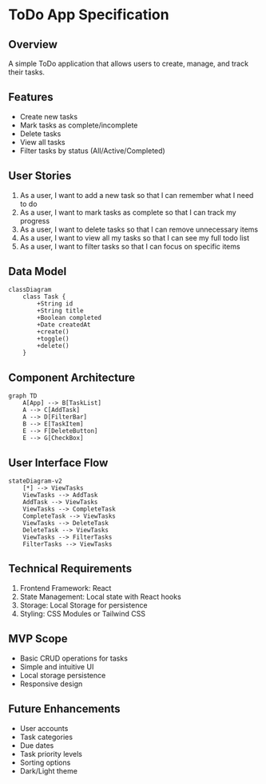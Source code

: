 # ToDo App Specification

## Overview
A simple ToDo application that allows users to create, manage, and track their tasks.

## Features
- Create new tasks
- Mark tasks as complete/incomplete
- Delete tasks
- View all tasks
- Filter tasks by status (All/Active/Completed)

## User Stories
1. As a user, I want to add a new task so that I can remember what I need to do
2. As a user, I want to mark tasks as complete so that I can track my progress
3. As a user, I want to delete tasks so that I can remove unnecessary items
4. As a user, I want to view all my tasks so that I can see my full todo list
5. As a user, I want to filter tasks so that I can focus on specific items

## Data Model

```mermaid
classDiagram
    class Task {
        +String id
        +String title
        +Boolean completed
        +Date createdAt
        +create()
        +toggle()
        +delete()
    }
```

## Component Architecture

```mermaid
graph TD
    A[App] --> B[TaskList]
    A --> C[AddTask]
    A --> D[FilterBar]
    B --> E[TaskItem]
    E --> F[DeleteButton]
    E --> G[CheckBox]
```

## User Interface Flow

```mermaid
stateDiagram-v2
    [*] --> ViewTasks
    ViewTasks --> AddTask
    AddTask --> ViewTasks
    ViewTasks --> CompleteTask
    CompleteTask --> ViewTasks
    ViewTasks --> DeleteTask
    DeleteTask --> ViewTasks
    ViewTasks --> FilterTasks
    FilterTasks --> ViewTasks
```

## Technical Requirements
1. Frontend Framework: React
2. State Management: Local state with React hooks
3. Storage: Local Storage for persistence
4. Styling: CSS Modules or Tailwind CSS

## MVP Scope
- Basic CRUD operations for tasks
- Simple and intuitive UI
- Local storage persistence
- Responsive design

## Future Enhancements
- User accounts
- Task categories
- Due dates
- Task priority levels
- Sorting options
- Dark/Light theme
